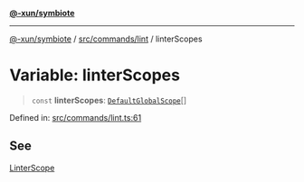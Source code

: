 [**@-xun/symbiote**](../../../../README.md)

***

[@-xun/symbiote](../../../../README.md) / [src/commands/lint](../README.md) / linterScopes

# Variable: linterScopes

> `const` **linterScopes**: [`DefaultGlobalScope`](../../../configure/enumerations/DefaultGlobalScope.md)[]

Defined in: [src/commands/lint.ts:61](https://github.com/Xunnamius/symbiote/blob/6cd9803a2f37849e57efc78412bcf20f1a002bf9/src/commands/lint.ts#L61)

## See

[LinterScope](../../../configure/enumerations/DefaultGlobalScope.md)

